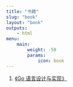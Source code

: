 ```yaml
---
title: "书籍"
slug: "book"
layout: "book"
outputs:
    - html
menu:
    main:
        weight: -50
        params: 
            icon: book
---
```


1. [《Go 语言设计与实现》](https://draveness.me/golang/)